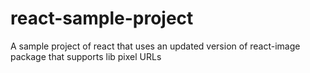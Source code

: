 # react-sample-project
A sample project of react that uses an updated version of react-image package that supports lib pixel URLs
